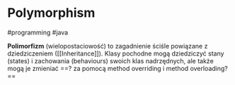 # Polymorphism
#programming #java 

**Polimorfizm** (wielopostaciowość) to zagadnienie ściśle powiązane z dziedziczeniem ([[Inheritance]]). Klasy pochodne mogą dziedziczyć stany (states) i zachowania (behaviours) swoich klas nadrzędnych, ale także mogą je zmieniać
==? za pomocą method overriding i method overloading?==